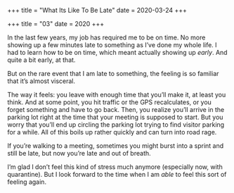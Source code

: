 +++
title = "What Its Like To Be Late"
date = 2020-03-24
+++

+++
title = "03"
date = 2020
+++

In the last few years, my job has required me to be on time. No more showing up a few minutes late to something as I’ve done my whole life. I had to learn how to be on time, which meant actually showing up _early_. And quite a bit early, at that.

But on the rare event that I am late to something, the feeling is so familiar that it’s almost visceral. 

The way it feels: you leave with enough time that you’ll make it, at least you think. And at some point, you hit traffic or the GPS recalculates, or you forget something and have to go back. Then, you realize you’ll arrive in the parking lot right at the time that your meeting is supposed to start. But you worry that you’ll end up circling the parking lot trying to find visitor parking for a while. All of this boils up rather quickly and can turn into road rage.

If you’re walking to a meeting, sometimes you might burst into a sprint and still be late, but now you’re late and out of breath.

I’m glad I don’t feel this kind of stress much anymore (especially now, with quarantine). But I look forward to the time when I am _able_ to feel this sort of feeling again.